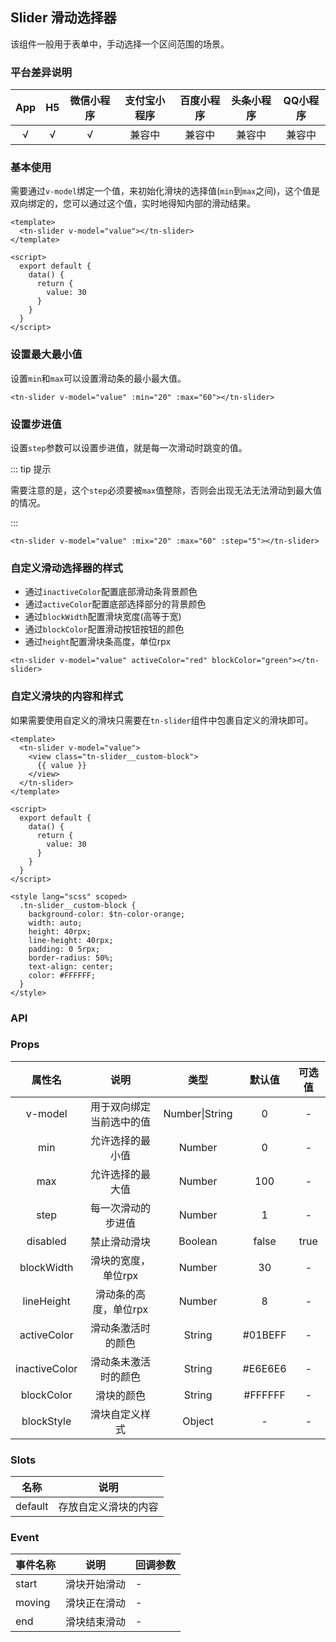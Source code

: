 ## Slider 滑动选择器 <to-api/>
      
<demo-model url="/componentsPage/slider/slider"></demo-model>


该组件一般用于表单中，手动选择一个区间范围的场景。



### 平台差异说明

| App | H5 | 微信小程序 | 支付宝小程序 | 百度小程序 | 头条小程序 | QQ小程序 |
|:---:|:--:|:-----:|:------:|:-----:|:-----:|:-----:|
|  √  | √  |   √   |  兼容中   |  兼容中  |  兼容中  |  兼容中  |



### 基本使用

需要通过`v-model`绑定一个值，来初始化滑块的选择值(`min`到`max`之间)，这个值是双向绑定的，您可以通过这个值，实时地得知内部的滑动结果。

```vue
<template>
  <tn-slider v-model="value"></tn-slider>
</template>

<script>
  export default {
    data() {
      return {
        value: 30
      }
    }
  }
</script>
```



### 设置最大最小值

设置`min`和`max`可以设置滑动条的最小最大值。

```vue
<tn-slider v-model="value" :min="20" :max="60"></tn-slider>
```



### 设置步进值

设置`step`参数可以设置步进值，就是每一次滑动时跳变的值。

::: tip 提示

需要注意的是，这个`step`必须要被`max`值整除，否则会出现无法无法滑动到最大值的情况。

:::

```vue
<tn-slider v-model="value" :mix="20" :max="60" :step="5"></tn-slider>
```



### 自定义滑动选择器的样式

- 通过`inactiveColor`配置底部滑动条背景颜色
- 通过`activeColor`配置底部选择部分的背景颜色
- 通过`blockWidth`配置滑块宽度(高等于宽)
- 通过`blockColor`配置滑动按钮按钮的颜色
- 通过`height`配置滑块条高度，单位rpx

```vue
<tn-slider v-model="value" activeColor="red" blockColor="green"></tn-slider>
```



### 自定义滑块的内容和样式

如果需要使用自定义的滑块只需要在`tn-slider`组件中包裹自定义的滑块即可。

```vue
<template>
  <tn-slider v-model="value">
    <view class="tn-slider__custom-block">
      {{ value }}
    </view>
  </tn-slider>
</template>

<script>
  export default {
    data() {
      return {
        value: 30
      }
    }
  }
</script>

<style lang="scss" scoped>
  .tn-slider__custom-block {
    background-color: $tn-color-orange;
    width: auto;
    height: 40rpx;
    line-height: 40rpx;
    padding: 0 5rpx;
    border-radius: 50%;
    text-align: center;
    color: #FFFFFF;
  }
</style>
```



### API

### Props

|      属性名      |      说明      |       类型       |   默认值   | 可选值  |
|:-------------:|:------------:|:--------------:|:-------:|:----:|
|    v-model    | 用于双向绑定当前选中的值 | Number\|String |    0    |  -   |
|      min      |   允许选择的最小值   |     Number     |    0    |  -   |
|      max      |   允许选择的最大值   |     Number     |   100   |  -   |
|     step      |  每一次滑动的步进值   |     Number     |    1    |  -   |
|   disabled    |    禁止滑动滑块    |    Boolean     |  false  | true |
|  blockWidth   | 滑块的宽度，单位rpx  |     Number     |   30    |  -   |
|  lineHeight   | 滑动条的高度，单位rpx |     Number     |    8    |  -   |
|  activeColor  |  滑动条激活时的颜色   |     String     | #01BEFF |  -   |
| inactiveColor |  滑动条未激活时的颜色  |     String     | #E6E6E6 |  -   |
|  blockColor   |    滑块的颜色     |     String     | #FFFFFF |  -   |
|  blockStyle   |   滑块自定义样式    |     Object     |    -    |  -   |



### Slots

|   名称    |     说明     |
|:-------:|:----------:|
| default | 存放自定义滑块的内容 |



### Event

| 事件名称   | 说明     | 回调参数 |
|--------|--------|------|
| start  | 滑块开始滑动 | -    |
| moving | 滑块正在滑动 | -    |
| end    | 滑块结束滑动 | -    |
